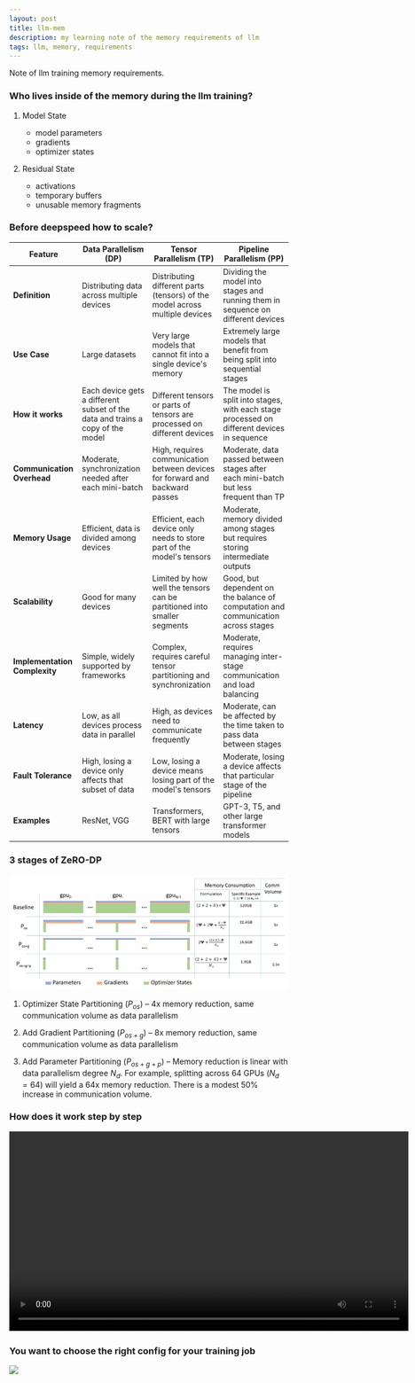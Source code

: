 ```yaml
---
layout: post
title: llm-mem
description: my learning note of the memory requirements of llm
tags: llm, memory, requirements
---
```


Note of llm training memory requirements.


### Who lives inside of the memory during the llm training?
1. Model State
    - model parameters
    - gradients
    - optimizer states

2. Residual State
    - activations
    - temporary buffers
    - unusable memory fragments

### Before deepspeed how to scale?

| Feature                     | Data Parallelism (DP)                                 | Tensor Parallelism (TP)                                | Pipeline Parallelism (PP)                                |
|-----------------------------|-------------------------------------------------------|------------------------------------------------------|----------------------------------------------------------|
| **Definition**              | Distributing data across multiple devices             | Distributing different parts (tensors) of the model across multiple devices | Dividing the model into stages and running them in sequence on different devices |
| **Use Case**                | Large datasets                                        | Very large models that cannot fit into a single device's memory | Extremely large models that benefit from being split into sequential stages |
| **How it works**            | Each device gets a different subset of the data and trains a copy of the model | Different tensors or parts of tensors are processed on different devices | The model is split into stages, with each stage processed on different devices in sequence |
| **Communication Overhead**  | Moderate, synchronization needed after each mini-batch| High, requires communication between devices for forward and backward passes | Moderate, data passed between stages after each mini-batch but less frequent than TP |
| **Memory Usage**            | Efficient, data is divided among devices              | Efficient, each device only needs to store part of the model's tensors | Moderate, memory divided among stages but requires storing intermediate outputs |
| **Scalability**             | Good for many devices                                 | Limited by how well the tensors can be partitioned into smaller segments | Good, but dependent on the balance of computation and communication across stages |
| **Implementation Complexity**| Simple, widely supported by frameworks               | Complex, requires careful tensor partitioning and synchronization | Moderate, requires managing inter-stage communication and load balancing |
| **Latency**                 | Low, as all devices process data in parallel          | High, as devices need to communicate frequently       | Moderate, can be affected by the time taken to pass data between stages |
| **Fault Tolerance**         | High, losing a device only affects that subset of data| Low, losing a device means losing part of the model's tensors | Moderate, losing a device affects that particular stage of the pipeline |
| **Examples**                | ResNet, VGG                                           | Transformers, BERT with large tensors                  | GPT-3, T5, and other large transformer models             |

### 3 stages of ZeRO-DP

![](/assets/img/2024-07-18-llm-mem-dp1.png)

1. Optimizer State Partitioning ($P_{os}$) – 4x memory reduction, same communication volume as data parallelism

2. Add Gradient Partitioning ($P_{os+g}$) – 8x memory reduction, same communication volume as data parallelism

3. Add Parameter Partitioning ($P_{os+g+p}$) – Memory reduction is linear with data parallelism degree $N_d$. For example, splitting across 64 GPUs ($N_d = 64$) will yield a 64x memory reduction. There is a modest 50% increase in communication volume.

### How does it work step by step

<video width="720" height="360" controls>
  <source src="/assets/img/Turing-Animation.mp4" type="video/mp4">
</video>


### You want to choose the right config for your training job

![](/assets/img/2024-07-18-llm-mem-dp2.png)



